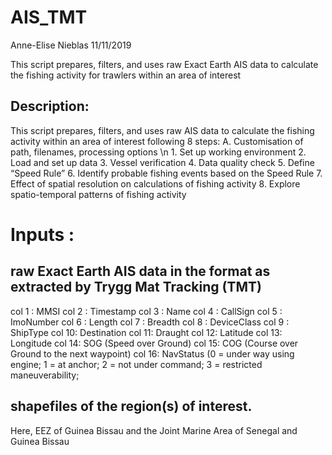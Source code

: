 # AIS_TMT
Anne-Elise Nieblas
11/11/2019

This script prepares, filters, and uses raw Exact Earth AIS data to calculate the fishing activity for trawlers within an area of interest

## Description: 
This script prepares, filters, and uses raw AIS data to calculate the fishing activity within an area of interest following 8 steps:
                A. Customisation of path, filenames, processing options \n
                1. Set up working environment 
                2. Load and set up data 
                3. Vessel verification
                4. Data quality check
                5. Define “Speed Rule”
                6. Identify probable fishing events based on the Speed Rule
                7. Effect of spatial resolution on calculations of fishing activity
                8. Explore spatio-temporal patterns of fishing activity

# Inputs : 
## raw Exact Earth AIS data in the format as extracted by Trygg Mat Tracking (TMT)
   col 1 : MMSI
   col 2 : Timestamp
   col 3 : Name
   col 4 : CallSign
   col 5 : ImoNumber
   col 6 : Length
   col 7 : Breadth
   col 8 : DeviceClass
   col 9 : ShipType
   col 10: Destination
   col 11: Draught
   col 12: Latitude
   col 13: Longitude
   col 14: SOG (Speed over Ground)
   col 15: COG (Course over Ground to the next waypoint)
   col 16: NavStatus (0 = under way using engine; 1 = at anchor; 2 = not under command; 3 = restricted maneuverability;

## shapefiles of the region(s) of interest. 
Here, EEZ of Guinea Bissau and the Joint Marine Area of Senegal and Guinea Bissau
